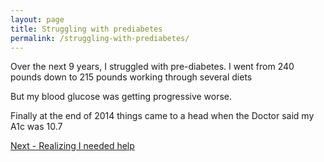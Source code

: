 ```yaml
---
layout: page
title: Struggling with prediabetes
permalink: /struggling-with-prediabetes/
---
```


Over the next 9 years, I struggled with pre-diabetes.  I went from 240 pounds down to 215 pounds working through several diets

But my blood glucose was getting progressive worse.  

Finally at the end of 2014 things came to a head when the Doctor said my A1c was 10.7

<a href="{{ site.baseurl }}/realities-of-type-2-diabietes">Next - Realizing I needed help</a>